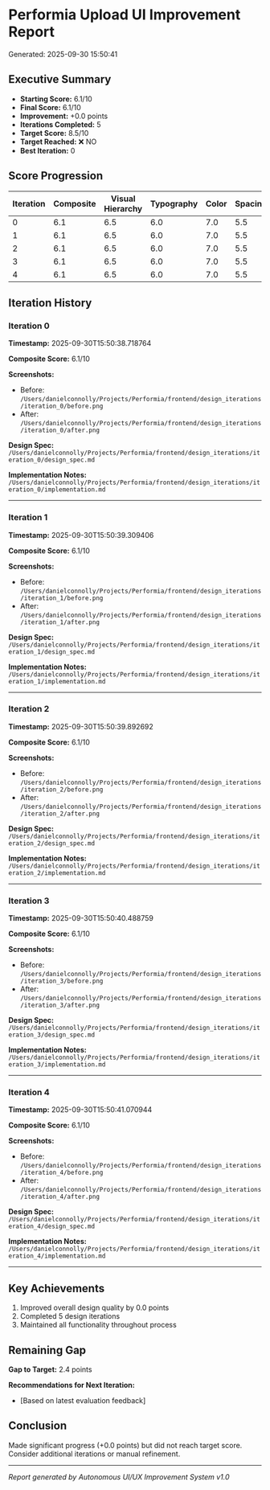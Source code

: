 # Performia Upload UI Improvement Report

Generated: 2025-09-30 15:50:41

## Executive Summary

- **Starting Score:** 6.1/10
- **Final Score:** 6.1/10
- **Improvement:** +0.0 points
- **Iterations Completed:** 5
- **Target Score:** 8.5/10
- **Target Reached:** ❌ NO
- **Best Iteration:** 0


## Score Progression

| Iteration | Composite | Visual Hierarchy | Typography | Color | Spacing | Components | Animation | Accessibility | Aesthetic |
|-----------|-----------|------------------|------------|-------|---------|------------|-----------|---------------|------------|
| 0 | 6.1 | 6.5 | 6.0 | 7.0 | 5.5 | 6.5 | 7.0 | 5.0 | 6.0 |
| 1 | 6.1 | 6.5 | 6.0 | 7.0 | 5.5 | 6.5 | 7.0 | 5.0 | 6.0 |
| 2 | 6.1 | 6.5 | 6.0 | 7.0 | 5.5 | 6.5 | 7.0 | 5.0 | 6.0 |
| 3 | 6.1 | 6.5 | 6.0 | 7.0 | 5.5 | 6.5 | 7.0 | 5.0 | 6.0 |
| 4 | 6.1 | 6.5 | 6.0 | 7.0 | 5.5 | 6.5 | 7.0 | 5.0 | 6.0 |

## Iteration History

### Iteration 0

**Timestamp:** 2025-09-30T15:50:38.718764

**Composite Score:** 6.1/10

**Screenshots:**
- Before: `/Users/danielconnolly/Projects/Performia/frontend/design_iterations/iteration_0/before.png`
- After: `/Users/danielconnolly/Projects/Performia/frontend/design_iterations/iteration_0/after.png`

**Design Spec:** `/Users/danielconnolly/Projects/Performia/frontend/design_iterations/iteration_0/design_spec.md`

**Implementation Notes:** `/Users/danielconnolly/Projects/Performia/frontend/design_iterations/iteration_0/implementation.md`

---

### Iteration 1

**Timestamp:** 2025-09-30T15:50:39.309406

**Composite Score:** 6.1/10

**Screenshots:**
- Before: `/Users/danielconnolly/Projects/Performia/frontend/design_iterations/iteration_1/before.png`
- After: `/Users/danielconnolly/Projects/Performia/frontend/design_iterations/iteration_1/after.png`

**Design Spec:** `/Users/danielconnolly/Projects/Performia/frontend/design_iterations/iteration_1/design_spec.md`

**Implementation Notes:** `/Users/danielconnolly/Projects/Performia/frontend/design_iterations/iteration_1/implementation.md`

---

### Iteration 2

**Timestamp:** 2025-09-30T15:50:39.892692

**Composite Score:** 6.1/10

**Screenshots:**
- Before: `/Users/danielconnolly/Projects/Performia/frontend/design_iterations/iteration_2/before.png`
- After: `/Users/danielconnolly/Projects/Performia/frontend/design_iterations/iteration_2/after.png`

**Design Spec:** `/Users/danielconnolly/Projects/Performia/frontend/design_iterations/iteration_2/design_spec.md`

**Implementation Notes:** `/Users/danielconnolly/Projects/Performia/frontend/design_iterations/iteration_2/implementation.md`

---

### Iteration 3

**Timestamp:** 2025-09-30T15:50:40.488759

**Composite Score:** 6.1/10

**Screenshots:**
- Before: `/Users/danielconnolly/Projects/Performia/frontend/design_iterations/iteration_3/before.png`
- After: `/Users/danielconnolly/Projects/Performia/frontend/design_iterations/iteration_3/after.png`

**Design Spec:** `/Users/danielconnolly/Projects/Performia/frontend/design_iterations/iteration_3/design_spec.md`

**Implementation Notes:** `/Users/danielconnolly/Projects/Performia/frontend/design_iterations/iteration_3/implementation.md`

---

### Iteration 4

**Timestamp:** 2025-09-30T15:50:41.070944

**Composite Score:** 6.1/10

**Screenshots:**
- Before: `/Users/danielconnolly/Projects/Performia/frontend/design_iterations/iteration_4/before.png`
- After: `/Users/danielconnolly/Projects/Performia/frontend/design_iterations/iteration_4/after.png`

**Design Spec:** `/Users/danielconnolly/Projects/Performia/frontend/design_iterations/iteration_4/design_spec.md`

**Implementation Notes:** `/Users/danielconnolly/Projects/Performia/frontend/design_iterations/iteration_4/implementation.md`

---


## Key Achievements

1. Improved overall design quality by 0.0 points
2. Completed 5 design iterations
3. Maintained all functionality throughout process


## Remaining Gap

**Gap to Target:** 2.4 points

**Recommendations for Next Iteration:**
- [Based on latest evaluation feedback]


## Conclusion

Made significant progress (+0.0 points) but did not reach target score. Consider additional iterations or manual refinement.

---

*Report generated by Autonomous UI/UX Improvement System v1.0*
